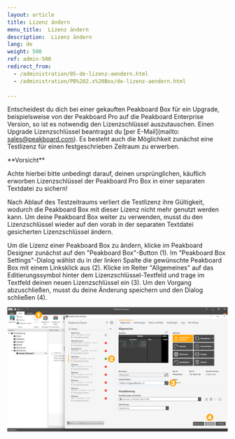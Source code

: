 ```yaml
---
layout: article
title: Lizenz ändern
menu_title:  Lizenz ändern
description:  Lizenz ändern
lang: de
weight: 500
ref: admin-500
redirect_from:
  - /administration/05-de-lizenz-aendern.html
  - /administration/PB%202.x%20Box/de-lizenz-aendern.html

---
```


Entscheidest du dich bei einer gekauften Peakboard Box für ein Upgrade, beispielsweise von der Peakboard Pro auf die Peakboard Enterprise Version, so ist es notwendig den Lizenzschlüssel auszutauschen.
Einen Upgrade Lizenzschlüssel beantragst du [per E-Mail](mailto: sales@peakboard.com).
Es besteht auch die Möglichkeit zunächst eine Testlizenz für einen festgeschrieben Zeitraum zu erwerben. 
<div class="box-warning" markdown="1">**Vorsicht**  

Achte hierbei bitte unbedingt darauf, deinen ursprünglichen, käuflich erworben Lizenzschlüssel der Peakboard Pro Box in einer separaten Textdatei zu sichern!
</div>
Nach Ablauf des Testzeitraums verliert die Testlizenz ihre Gültigkeit, wodurch die Peakboard Box mit dieser Lizenz nicht mehr genutzt werden kann.
Um deine Peakboard Box weiter zu verwenden, musst du den Lizenzschlüssel wieder auf den vorab in der separaten Textdatei gesicherten Lizenzschlüssel ändern.

Um die Lizenz einer Peakboard Box zu ändern, klicke im Peakboard Designer zunächst auf den "Peakboard Box"-Button (1).
Im "Peakboard Box Settings"-Dialog wählst du in der linken Spalte die gewünschte Peakboard Box mit einem Linksklick aus (2). 
Klicke im Reiter "Allgemeines" auf das Editierungssymbol hinter dem Lizenzschlüssel-Textfeld und trage im Textfeld deinen neuen Lizenzschlüssel ein (3). 
Um den Vorgang abzuschließen, musst du deine Änderung speichern und den Dialog schließen (4).

![Lizenz Ändern](/assets/images/admin/license/de_lizenz-aendern.png)
